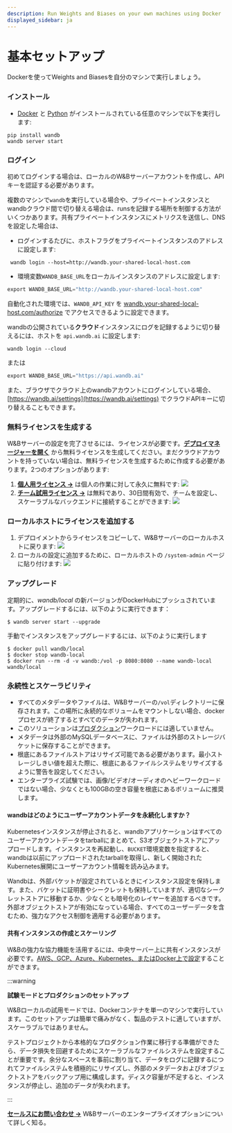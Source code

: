 ```yaml
---
description: Run Weights and Biases on your own machines using Docker
displayed_sidebar: ja
---
```


# 基本セットアップ

Dockerを使ってWeights and Biasesを自分のマシンで実行しましょう。

### インストール

- [Docker](https://www.docker.com) と [Python](https://www.python.org) がインストールされている任意のマシンで以下を実行します:

```
pip install wandb
wandb server start
```

### ログイン

初めてログインする場合は、ローカルのW&Bサーバーアカウントを作成し、APIキーを認証する必要があります。

複数のマシンで`wandb`を実行している場合や、プライベートインスタンスとwandbクラウド間で切り替える場合は、runsを記録する場所を制御する方法がいくつかあります。共有プライベートインスタンスにメトリクスを送信し、DNSを設定した場合は、

- ログインするたびに、ホストフラグをプライベートインスタンスのアドレスに設定します:

```
 wandb login --host=http://wandb.your-shared-local-host.com
```

- 環境変数`WANDB_BASE_URL`をローカルインスタンスのアドレスに設定します:
```python
export WANDB_BASE_URL="http://wandb.your-shared-local-host.com"
```

自動化された環境では、`WANDB_API_KEY` を [wandb.your-shared-local-host.com/authorize](http://wandb.your-shared-local-host.com/authorize) でアクセスできるように設定できます。

wandbの公開されている**クラウド**インスタンスにログを記録するように切り替えるには、ホストを `api.wandb.ai` に設定します:

```
wandb login --cloud
```

または

```python
export WANDB_BASE_URL="https://api.wandb.ai"
```

また、ブラウザでクラウド上のwandbアカウントにログインしている場合、[https://wandb.ai/settings](https://wandb.ai/settings) でクラウドAPIキーに切り替えることもできます。

### 無料ライセンスを生成する

W&Bサーバーの設定を完了させるには、ライセンスが必要です。[**デプロイマネージャーを開く**](https://deploy.wandb.ai/deploy) から無料ライセンスを生成してください。まだクラウドアカウントを持っていない場合は、無料ライセンスを生成するために作成する必要があります。2つのオプションがあります:

1. [**個人用ライセンス ->**](https://deploy.wandb.ai/deploy) は個人の作業に対して永久に無料です: ![](/images/hosting/personal_license.png)
2. [**チーム試用ライセンス ->**](https://deploy.wandb.ai/deploy) は無料であり、30日間有効で、チームを設定し、スケーラブルなバックエンドに接続することができます: ![](/images/hosting/team_trial_license.png)

### ローカルホストにライセンスを追加する

1. デプロイメントからライセンスをコピーして、W&Bサーバーのローカルホストに戻ります: ![](/images/hosting/add_license_local_host.png)
2. ローカルの設定に追加するために、ローカルホストの `/system-admin` ページに貼り付けます:
   ![](@site/static/images/hosting/License.gif)
### アップグレード

定期的に、_wandb/local_ の新バージョンがDockerHubにプッシュされています。アップグレードするには、以下のように実行できます：

```shell
$ wandb server start --upgrade
```

手動でインスタンスをアップグレードするには、以下のように実行します

```shell
$ docker pull wandb/local
$ docker stop wandb-local
$ docker run --rm -d -v wandb:/vol -p 8080:8080 --name wandb-local wandb/local
```

### 永続性とスケーラビリティ

- すべてのメタデータやファイルは、W&Bサーバーの`/vol`ディレクトリーに保存されます。この場所に永続的なボリュームをマウントしない場合、dockerプロセスが終了するとすべてのデータが失われます。
- このソリューションは[プロダクション](/guides/hosting/hosting-options)ワークロードには適していません。
- メタデータは外部のMySQLデータベースに、ファイルは外部のストレージバケットに保存することができます。
- 根底にあるファイルストアはリサイズ可能である必要があります。最小ストレージしきい値を超えた際に、根底にあるファイルシステムをリサイズするように警告を設定してください。
- エンタープライズ試験では、画像/ビデオ/オーディオのヘビーワークロードではない場合、少なくとも100GBの空き容量を根底にあるボリュームに推奨します。

#### wandbはどのようにユーザーアカウントデータを永続化しますか？

Kubernetesインスタンスが停止されると、wandbアプリケーションはすべてのユーザーアカウントデータをtarballにまとめて、S3オブジェクトストアにアップロードします。インスタンスを再起動し、`BUCKET`環境変数を指定すると、wandbは以前にアップロードされたtarballを取得し、新しく開始されたKubernetes展開にユーザーアカウント情報を読み込みます。

Wandbは、外部バケットが設定されているときにインスタンス設定を保持します。また、バケットに証明書やシークレットも保持していますが、適切なシークレットストアに移動するか、少なくとも暗号化のレイヤーを追加するべきです。外部オブジェクトストアが有効になっている場合、すべてのユーザーデータを含むため、強力なアクセス制御を適用する必要があります。
#### 共有インスタンスの作成とスケーリング

W&Bの強力な協力機能を活用するには、中央サーバー上に共有インスタンスが必要です。[AWS、GCP、Azure、Kubernetes、またはDocker上で設定](/guides/hosting/hosting-options)することができます。

:::warning

**試験モードとプロダクションのセットアップ**

W&Bローカルの試用モードでは、Dockerコンテナを単一のマシンで実行しています。このセットアップは簡単で痛みがなく、製品のテストに適していますが、スケーラブルではありません。

テストプロジェクトから本格的なプロダクション作業に移行する準備ができたら、データ損失を回避するためにスケーラブルなファイルシステムを設定することが重要です。余分なスペースを事前に割り当て、データをログに記録するにつれてファイルシステムを積極的にリサイズし、外部のメタデータおよびオブジェクトストアをバックアップ用に構成します。ディスク容量が不足すると、インスタンスが停止し、追加のデータが失われます。

:::

[**セールスにお問い合わせ -**](https://wandb.ai/site/contact)**>** W&Bサーバーのエンタープライズオプションについて詳しく知る。